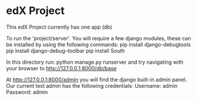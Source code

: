 edX Project
===
This edX Project currently has one app (db)

To run the 'project/server'. You will require a few django modules, these can be installed by using the following commands:
pip install django-debugtools
pip install django-debug-toolbar
pip install South

In this directory run: python manage.py runserver
and try navigating with your browser to http://127.0.0.1:8000/db/base

At http://127.0.0.1:8000/admin you will find the django built-in admin panel. Our current test admin has the following credentials:
Username: admin
Password: admin
